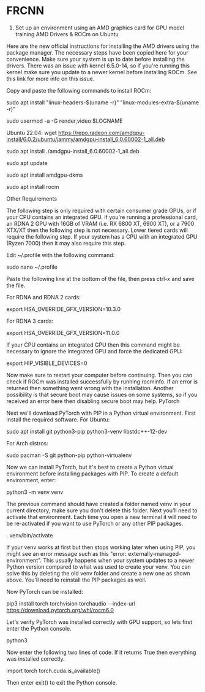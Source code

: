 # FRCNN
1. Set up an environment using an AMD graphics card for GPU model training
AMD Drivers & ROCm on Ubuntu

Here are the new official instructions for installing the AMD drivers using the package manager. The necessary steps have been copied here for your convenience. Make sure your system is up to date before installing the drivers. There was an issue with kernel 6.5.0-14, so if you're running this kernel make sure you update to a newer kernel before installing ROCm. See this link for more info on this issue.

Copy and paste the following commands to install ROCm:

sudo apt install "linux-headers-$(uname -r)" "linux-modules-extra-$(uname -r)"

sudo usermod -a -G render,video $LOGNAME

Ubuntu 22.04: wget https://repo.radeon.com/amdgpu-install/6.0.2/ubuntu/jammy/amdgpu-install_6.0.60002-1_all.deb

sudo apt install ./amdgpu-install_6.0.60002-1_all.deb

sudo apt update

sudo apt install amdgpu-dkms

sudo apt install rocm

Other Requirements

The following step is only required with certain consumer grade GPUs, or if your CPU contains an integrated GPU. If you're running a professional card, an RDNA 2 GPU with 16GB of VRAM (i.e. RX 6800 XT, 6900 XT), or a 7900 XTX/XT then the following step is not necessary. Lower tiered cards will require the following step. If your system has a CPU with an integrated GPU (Ryzen 7000) then it may also require this step.

Edit ~/.profile with the following command:

sudo nano ~/.profile

Paste the following line at the bottom of the file, then press ctrl-x and save the file.

For RDNA and RDNA 2 cards:

export HSA_OVERRIDE_GFX_VERSION=10.3.0

For RDNA 3 cards:

export HSA_OVERRIDE_GFX_VERSION=11.0.0

If your CPU contains an integrated GPU then this command might be necessary to ignore the integrated GPU and force the dedicated GPU:

export HIP_VISIBLE_DEVICES=0

Now make sure to restart your computer before continuing. Then you can check if ROCm was installed successfully by running rocminfo. If an error is returned then something went wrong with the installation. Another possibility is that secure boot may cause issues on some systems, so if you received an error here then disabling secure boot may help.
PyTorch

Next we'll download PyTorch with PIP in a Python virtual environment. First install the required software. For Ubuntu:

sudo apt install git python3-pip python3-venv libstdc++-12-dev

For Arch distros:

sudo pacman -S git python-pip python-virtualenv

Now we can install PyTorch, but it's best to create a Python virtual environment before installing packages with PIP. To create a default environment, enter:

python3 -m venv venv

The previous command should have created a folder named venv in your current directory, make sure you don't delete this folder. Next you'll need to activate that environment. Each time you open a new terminal it will need to be re-activated if you want to use PyTorch or any other PIP packages.

. venv/bin/activate

If your venv works at first but then stops working later when using PIP, you might see an error message such as this "error: externally-managed-environment". This usually happens when your system updates to a newer Python version compared to what was used to create your venv. You can solve this by deleting the old venv folder and create a new one as shown above. You'll need to reinstall the PIP packages as well.

Now PyTorch can be installed:

pip3 install torch torchvision torchaudio --index-url https://download.pytorch.org/whl/rocm6.0

Let's verify PyTorch was installed correctly with GPU support, so lets first enter the Python console.

python3

Now enter the following two lines of code. If it returns True then everything was installed correctly.

import torch
torch.cuda.is_available()

Then enter exit() to exit the Python console.
